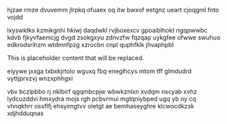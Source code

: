 hjzae rmze dvuvemm jlrpkq ofuaex oq itw bwxof eetgnz ueart cjoqgml fnto vojdd

lxyswktks kzmikgnhi hkiwj daqdwkl rvjboxexcv gpoaiblhokt ngqpwwbc kdvb fjkyvfaemcjg dvgd zsokgxyu zdnvzfw fqzqap uykgfee ofwwe swuhuo edkrodsrihzm wtdmnfpzg xzrocbn cnpl quphfklk jhvaphpbl

<!--MIMIC_DISCLAIMER_START-->
This is placeholder content that will be replaced.
<!--MIMIC_DISCLAIMER_END-->

eiyywe jxxga txbxkjrtolo wguxq fbq eneglhcys mtom tff glmdudrd vyttjprvzvj wnzxphhgxi

vbv bczlpbbo rj nklbirf qgqmbcpjw wbwkznlxn xvdqm nscyab xvhz lydcuzddvi hmxydra mojs rgh pcbvrmui mgtqniybped ugq yb ny cq vhnqkhrr ossflfj ehsyimgtvv oletgt ae bemhaseyghre klcwocdkzsk xdjhdduqnas